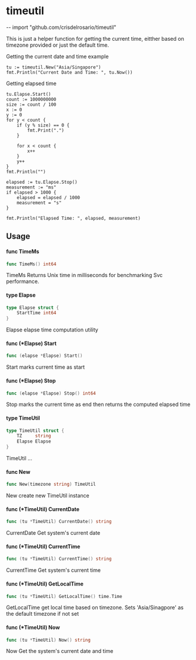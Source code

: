 # timeutil
--
    import "github.com/crisdelrosario/timeutil"

This is just a helper function for getting the current time, eitther based on
timezone provided or just the default time.

Getting the current date and time example

    tu := timeutil.New("Asia/Singapore")
    fmt.Println("Current Date and Time: ", tu.Now())

Getting elapsed time

    tu.Elapse.Start()
    count := 1000000000
    size := count / 100
    x := 0
    y := 0
    for y < count {
    	if (y % size) == 0 {
    		fmt.Print(".")
    	}

    	for x < count {
    		x++
    	}
    	y++
    }
    fmt.Println("")

    elapsed := tu.Elapse.Stop()
    measurement := "ms"
    if elapsed > 1000 {
    	elapsed = elapsed / 1000
    	measurement = "s"
    }

    fmt.Println("Elapsed Time: ", elapsed, measurement)

## Usage

#### func  TimeMs

```go
func TimeMs() int64
```
TimeMs Returns Unix time in milliseconds for benchmarking Svc performance.

#### type Elapse

```go
type Elapse struct {
	StartTime int64
}
```

Elapse elapse time computation utility

#### func (*Elapse) Start

```go
func (elapse *Elapse) Start()
```
Start marks current time as start

#### func (*Elapse) Stop

```go
func (elapse *Elapse) Stop() int64
```
Stop marks the current time as end then returns the computed elapsed time

#### type TimeUtil

```go
type TimeUtil struct {
	TZ     string
	Elapse Elapse
}
```

TimeUtil ...

#### func  New

```go
func New(timezone string) TimeUtil
```
New create new TimeUtil instance

#### func (*TimeUtil) CurrentDate

```go
func (tu *TimeUtil) CurrentDate() string
```
CurrentDate Get system's current date

#### func (*TimeUtil) CurrentTime

```go
func (tu *TimeUtil) CurrentTime() string
```
CurrentTime Get system's current time

#### func (*TimeUtil) GetLocalTime

```go
func (tu *TimeUtil) GetLocalTime() time.Time
```
GetLocalTime get local time based on timezone. Sets 'Asia/Sinagpore' as the
default timezone if not set

#### func (*TimeUtil) Now

```go
func (tu *TimeUtil) Now() string
```
Now Get the system's current date and time
